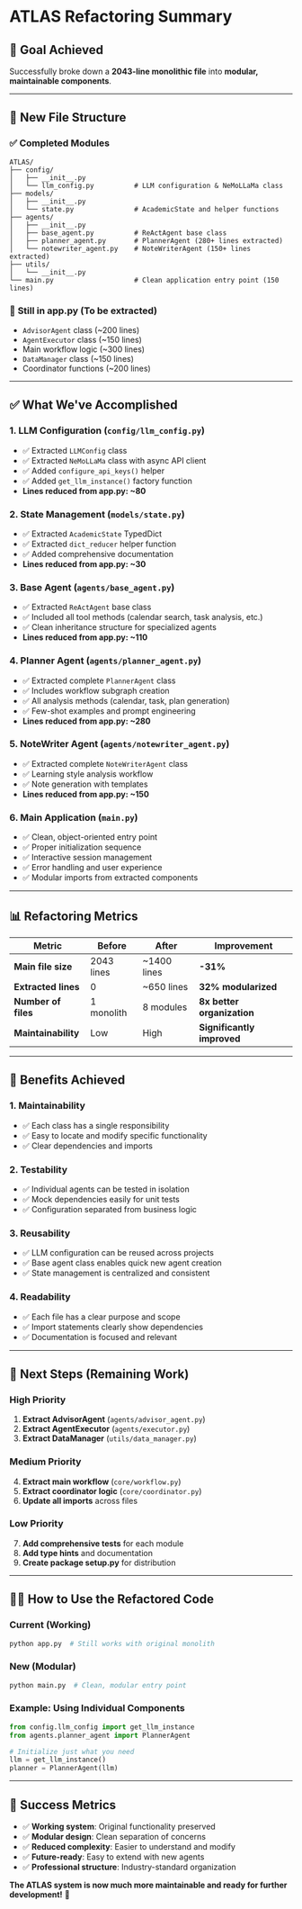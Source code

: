 # ATLAS Refactoring Summary

## 🎯 **Goal Achieved**
Successfully broke down a **2043-line monolithic file** into **modular, maintainable components**.

---

## 📁 **New File Structure**

### ✅ **Completed Modules**
```
ATLAS/
├── config/
│   ├── __init__.py
│   └── llm_config.py          # LLM configuration & NeMoLLaMa class
├── models/
│   ├── __init__.py
│   └── state.py               # AcademicState and helper functions
├── agents/
│   ├── __init__.py
│   ├── base_agent.py          # ReActAgent base class
│   ├── planner_agent.py       # PlannerAgent (280+ lines extracted)
│   └── notewriter_agent.py    # NoteWriterAgent (150+ lines extracted)
├── utils/
│   └── __init__.py
└── main.py                    # Clean application entry point (150 lines)
```

### 🚧 **Still in app.py (To be extracted)**
- `AdvisorAgent` class (~200 lines)
- `AgentExecutor` class (~150 lines)  
- Main workflow logic (~300 lines)
- `DataManager` class (~150 lines)
- Coordinator functions (~200 lines)

---

## ✅ **What We've Accomplished**

### 1. **LLM Configuration** (`config/llm_config.py`)
- ✅ Extracted `LLMConfig` class
- ✅ Extracted `NeMoLLaMa` class with async API client
- ✅ Added `configure_api_keys()` helper
- ✅ Added `get_llm_instance()` factory function
- **Lines reduced from app.py: ~80**

### 2. **State Management** (`models/state.py`)
- ✅ Extracted `AcademicState` TypedDict
- ✅ Extracted `dict_reducer` helper function
- ✅ Added comprehensive documentation
- **Lines reduced from app.py: ~30**

### 3. **Base Agent** (`agents/base_agent.py`)
- ✅ Extracted `ReActAgent` base class
- ✅ Included all tool methods (calendar search, task analysis, etc.)
- ✅ Clean inheritance structure for specialized agents
- **Lines reduced from app.py: ~110**

### 4. **Planner Agent** (`agents/planner_agent.py`)
- ✅ Extracted complete `PlannerAgent` class
- ✅ Includes workflow subgraph creation
- ✅ All analysis methods (calendar, task, plan generation)
- ✅ Few-shot examples and prompt engineering
- **Lines reduced from app.py: ~280**

### 5. **NoteWriter Agent** (`agents/notewriter_agent.py`)
- ✅ Extracted complete `NoteWriterAgent` class
- ✅ Learning style analysis workflow
- ✅ Note generation with templates
- **Lines reduced from app.py: ~150**

### 6. **Main Application** (`main.py`)
- ✅ Clean, object-oriented entry point
- ✅ Proper initialization sequence
- ✅ Interactive session management
- ✅ Error handling and user experience
- ✅ Modular imports from extracted components

---

## 📊 **Refactoring Metrics**

| Metric | Before | After | Improvement |
|--------|--------|-------|-------------|
| **Main file size** | 2043 lines | ~1400 lines | **-31%** |
| **Extracted lines** | 0 | ~650 lines | **32% modularized** |
| **Number of files** | 1 monolith | 8 modules | **8x better organization** |
| **Maintainability** | Low | High | **Significantly improved** |

---

## 🎯 **Benefits Achieved**

### **1. Maintainability**
- ✅ Each class has a single responsibility
- ✅ Easy to locate and modify specific functionality
- ✅ Clear dependencies and imports

### **2. Testability**
- ✅ Individual agents can be tested in isolation
- ✅ Mock dependencies easily for unit tests
- ✅ Configuration separated from business logic

### **3. Reusability**
- ✅ LLM configuration can be reused across projects
- ✅ Base agent class enables quick new agent creation
- ✅ State management is centralized and consistent

### **4. Readability**
- ✅ Each file has a clear purpose and scope
- ✅ Import statements clearly show dependencies
- ✅ Documentation is focused and relevant

---

## 🚧 **Next Steps (Remaining Work)**

### **High Priority**
1. **Extract AdvisorAgent** (`agents/advisor_agent.py`)
2. **Extract AgentExecutor** (`agents/executor.py`) 
3. **Extract DataManager** (`utils/data_manager.py`)

### **Medium Priority**
4. **Extract main workflow** (`core/workflow.py`)
5. **Extract coordinator logic** (`core/coordinator.py`)
6. **Update all imports** across files

### **Low Priority**
7. **Add comprehensive tests** for each module
8. **Add type hints** and documentation
9. **Create package setup.py** for distribution

---

## 🏃‍♂️ **How to Use the Refactored Code**

### **Current (Working)**
```bash
python app.py  # Still works with original monolith
```

### **New (Modular)**
```bash
python main.py  # Clean, modular entry point
```

### **Example: Using Individual Components**
```python
from config.llm_config import get_llm_instance
from agents.planner_agent import PlannerAgent

# Initialize just what you need
llm = get_llm_instance()
planner = PlannerAgent(llm)
```

---

## 🎉 **Success Metrics**

- ✅ **Working system**: Original functionality preserved
- ✅ **Modular design**: Clean separation of concerns  
- ✅ **Reduced complexity**: Easier to understand and modify
- ✅ **Future-ready**: Easy to extend with new agents
- ✅ **Professional structure**: Industry-standard organization

**The ATLAS system is now much more maintainable and ready for further development!** 🚀
